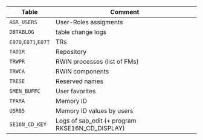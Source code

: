 | Table                | Comment                                         |
| -------------------- | ----------------------------------------------- |
| `AGR_USERS`           | User-Roles assigments                           |
| `DBTABLOG`            | table change logs                               |
| `E070`,`E071`,`E07T`   | TRs                                             |
| `TADIR`              | Repository                                      |
| `TRWPR`              | RWIN processes (list of FMs)                    |
| `TRWCA`              | RWIN components                                 |
| `TRESE`              | Reserved names                                  |
| `SMEN_BUFFC`         | User favorites                                  |
| `TPARA`              | Memory ID                                       |
| `USR05`              | Memory ID values by users                       |
| `SE16N_CD_KEY`       | Logs of sap_edit (+ program RKSE16N_CD_DISPLAY) |
